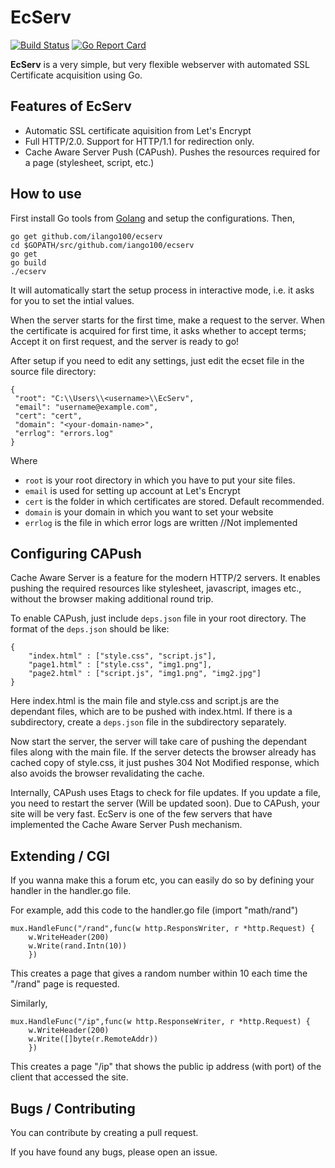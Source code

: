 # EcServ
[![Build Status](https://travis-ci.org/ilango100/ecserv.svg?branch=master)](https://travis-ci.org/ilango100/ecserv) [![Go Report Card](https://goreportcard.com/badge/github.com/ilango100/ecserv)](https://goreportcard.com/report/github.com/ilango100/ecserv)

**EcServ** is a very simple, but very flexible webserver with automated SSL Certificate acquisition using Go.

## Features of EcServ

- Automatic SSL certificate aquisition from Let's Encrypt
- Full HTTP/2.0. Support for HTTP/1.1 for redirection only.
- Cache Aware Server Push (CAPush). Pushes the resources required for a page (stylesheet, script, etc.)

## How to use

First install Go tools from [Golang](http://golang.org) and setup the configurations.
Then,

```
go get github.com/ilango100/ecserv
cd $GOPATH/src/github.com/iango100/ecserv
go get
go build
./ecserv
```
It will automatically start the setup process in interactive mode, i.e. it asks for you to set the intial values.

When the server starts for the first time, make a request to the server. When the certificate is acquired for first time, it asks whether to accept terms; Accept it on first request, and the server is ready to go!

After setup if you need to edit any settings, just edit the ecset file in the source file directory:
```
{
 "root": "C:\\Users\\<username>\\EcServ",
 "email": "username@example.com",
 "cert": "cert",
 "domain": "<your-domain-name>",
 "errlog": "errors.log"
}
```

Where 
- `root` is your root directory in which you have to put your site files.
- `email` is used for setting up account at Let's Encrypt
- `cert` is the folder in which certificates are stored. Default recommended.
- `domain` is your domain in which you want to set your website
- `errlog` is the file in which error logs are written //Not implemented

## Configuring CAPush

Cache Aware Server is a feature for the modern HTTP/2 servers. It enables pushing the required resources like stylesheet, javascript, images etc., without the browser making additional round trip.

To enable CAPush, just include `deps.json` file in your root directory.
The format of the `deps.json` should be like:
```
{
	"index.html" : ["style.css", "script.js"],
	"page1.html" : ["style.css", "img1.png"],
	"page2.html" : ["script.js", "img1.png", "img2.jpg"]
}
```
Here index.html is the main file and style.css and script.js are the dependant files, which are to be pushed with index.html. If there is a subdirectory, create a `deps.json` file in the subdirectory separately.

Now start the server, the server will take care of pushing the dependant files along with the main file. If the server detects the browser already has cached copy of style.css, it just pushes 304 Not Modified response, which also avoids the browser revalidating the cache. 

Internally, CAPush uses Etags to check for file updates. If you update a file, you need to restart the server (Will be updated soon). Due to CAPush, your site will be very fast. EcServ is one of the few servers that have implemented the Cache Aware Server Push mechanism.

## Extending / CGI

If you wanna make this a forum etc, you can easily do so by defining your handler in the handler.go file.

For example, add this code to the handler.go file (import "math/rand")
```
mux.HandleFunc("/rand",func(w http.ResponsWriter, r *http.Request) {
	w.WriteHeader(200)
	w.Write(rand.Intn(10))
	})
```
This creates a page that gives a random number within 10 each time the "/rand" page is requested.

Similarly,
```
mux.HandleFunc("/ip",func(w http.ResponseWriter, r *http.Request) {
	w.WriteHeader(200)
	w.Write([]byte(r.RemoteAddr))
	})
```
This creates a page "/ip" that shows the public ip address (with port) of the client that accessed the site.

## Bugs / Contributing

You can contribute by creating a pull request.

If you have found any bugs, please open an issue.


